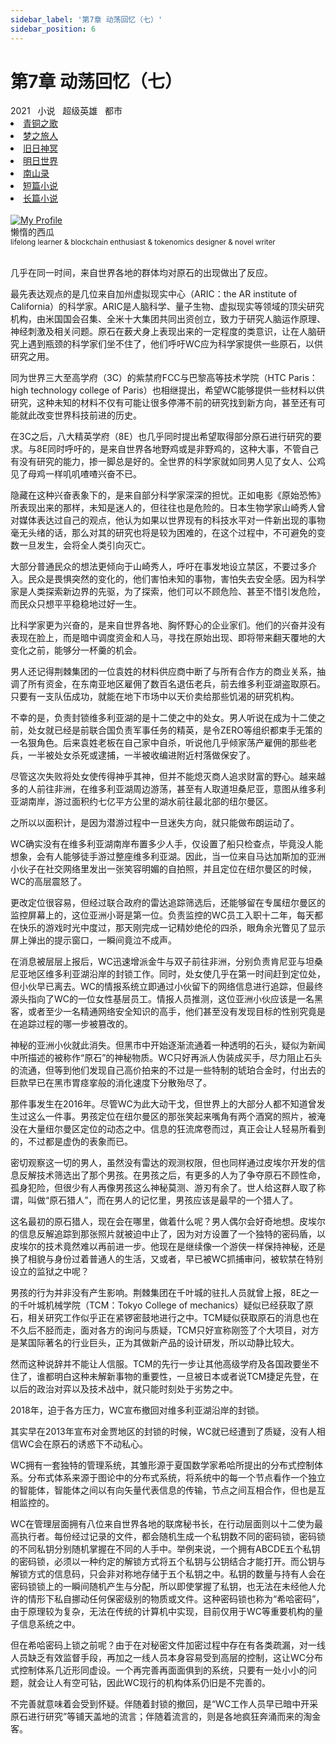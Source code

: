 ```yaml
---
sidebar_label: '第7章 动荡回忆（七）'
sidebar_position: 6
---
```


# 第7章 动荡回忆（七）

<nav class="navbar">
  <div class="navbar__inner">
    <div class="navbar__items">
      <span class="badge badge--info">2021</span>&nbsp;&nbsp;
      <span class="badge badge--primary">小说</span>&nbsp;&nbsp;
      <span class="badge badge--secondary">超级英雄</span>&nbsp;&nbsp;
      <span class="badge badge--secondary">都市</span>
    </div>
    <div class="navbar__items navbar__items--right">
      <li class="pills__item"><a href="/docs/Collection/song_of_ancient">青铜之歌</a></li>
      <li class="pills__item"><a href="/docs/Collection/dream_passenger">梦之旅人</a></li>
      <li class="pills__item"><a href="/docs/Collection/elder_gods">旧日神冥</a></li>
      <li class="pills__item"><a href="/docs/Collection/after_century">明日世界</a></li>
      <li class="pills__item"><a href="/docs/Collection/seeking_for_garden">南山录</a></li>
      <li class="pills__item"><a href="/docs/Collection/short_story">短篇小说</a></li>
      <li class="pills__item pills__item--active"><a href="/docs/Collection/soaga_series">长篇小说</a></li>
    </div>
  </div>
</nav><br />

<div class="avatar">
  <a
    class="avatar__photo-link avatar__photo avatar__photo--lg"
    href="https://twitter.com/jokenomicser">
    <img
      alt="My Profile"
      src="https://avatars.githubusercontent.com/u/47141170" />
  </a>
  <div class="avatar__intro">
    <div class="avatar__name">懒惰的西瓜</div>
    <small class="avatar__subtitle">
      lifelong learner & blockchain enthusiast & tokenomics designer & novel writer
    </small>
  </div>
</div><br />

几乎在同一时间，来自世界各地的群体均对原石的出现做出了反应。

最先表达观点的是几位来自加州虚拟现实中心（ARIC：the AR institute of California）的科学家。ARIC是人脑科学、量子生物、虚拟现实等领域的顶尖研究机构，由米国国会召集、全米十大集团共同出资创立，致力于研究人脑运作原理、神经刺激及相关问题。原石在薮犬身上表现出来的一定程度的类意识，让在人脑研究上遇到瓶颈的科学家们坐不住了，他们呼吁WC应为科学家提供一些原石，以供研究之用。

同为世界三大至高学府（3C）的紫禁府FCC与巴黎高等技术学院（HTC Paris：high technology college of Paris）也相继提出，希望WC能够提供一些材料以供研究，这种未知的材料不仅有可能让很多停滞不前的研究找到新方向，甚至还有可能就此改变世界科技前进的历史。

在3C之后，八大精英学府（8E）也几乎同时提出希望取得部分原石进行研究的要求。与8E同时呼吁的，是来自世界各地野鸡或是非野鸡的，这种大事，不管自己有没有研究的能力，掺一脚总是好的。全世界的科学家就如同男人见了女人、公鸡见了母鸡一样叽叽喳喳兴奋不已。

隐藏在这种兴奋表象下的，是来自部分科学家深深的担忧。正如电影《原始恐怖》所表现出来的那样，未知是迷人的，但往往也是危险的。日本生物学家山崎秀人曾对媒体表达过自己的观点，他认为如果以世界现有的科技水平对一件新出现的事物毫无头绪的话，那么对其的研究也将是较为困难的，在这个过程中，不可避免的变数一旦发生，会将全人类引向灭亡。

大部分普通民众的想法更倾向于山崎秀人，呼吁在事发地设立禁区，不要过多介入。民众是畏惧突然的变化的，他们害怕未知的事物，害怕失去安全感。因为科学家是人类探索新边界的先驱，为了探索，他们可以不顾危险、甚至不惜引发危险，而民众只想平平稳稳地过好一生。

比科学家更为兴奋的，是来自世界各地、胸怀野心的企业家们。他们的兴奋并没有表现在脸上，而是暗中调度资金和人马，寻找在原始出现、即将带来翻天覆地的大变化之前，能够分一杯羹的机会。

男人还记得荆棘集团的一位袁姓的材料供应商中断了与所有合作方的商业关系，抽调了所有资金，在东南亚地区雇佣了数百名退伍老兵，前去维多利亚湖盗取原石。只要有一支队伍成功，就能在地下市场中以天价卖给那些饥渴的研究机构。

不幸的是，负责封锁维多利亚湖的是十二使之中的处女。男人听说在成为十二使之前，处女就已经是前联合国负责军事任务的精英，是令ZERO等组织都束手无策的一名狠角色。后来袁姓老板在自己家中自杀，听说他几乎倾家荡产雇佣的那些老兵，一半被处女杀死或逮捕，一半被收编进附近村落做保安了。

尽管这次失败将处女使传得神乎其神，但并不能熄灭商人追求财富的野心。越来越多的人前往非洲，在维多利亚湖周边游荡，甚至有人取道坦桑尼亚，意图从维多利亚湖南岸，游过面积约七亿平方公里的湖水前往最北部的纽尔曼区。

之所以以面积计，是因为潜游过程中一旦迷失方向，就只能做布朗运动了。

WC确实没有在维多利亚湖南岸布置多少人手，仅设置了船只检查点，毕竟没人能想象，会有人能够徒手游过整座维多利亚湖。因此，当一位来自马达加斯加的亚洲小伙子在社交网络里发出一张笑容明媚的自拍照，并且定位在纽尔曼区的时候，WC的高层震怒了。

更改定位很容易，但经过联合政府的雷达追踪筛选后，还能够留在专属纽尔曼区的监控屏幕上的，这位亚洲小哥是第一位。负责监控的WC员工入职十二年，每天都在快乐的游戏时光中度过，那天刚完成一记精妙绝伦的四杀，眼角余光瞥见了显示屏上弹出的提示窗口，一瞬间竟泣不成声。

在消息被层层上报后，WC迅速增派金牛与双子前往非洲，分别负责肯尼亚与坦桑尼亚地区维多利亚湖沿岸的封锁工作。同时，处女使几乎在第一时间赶到定位处，但小伙早已离去。WC的情报系统立即通过小伙留下的网络信息进行追踪，但最终源头指向了WC的一位女性基层员工。情报人员推测，这位亚洲小伙应该是一名黑客，或者至少一名精通网络安全知识的高手，他们甚至没有发现目标的性别究竟是在追踪过程的哪一步被篡改的。

神秘的亚洲小伙就此消失。但黑市中开始逐渐流通着一种透明的石头，疑似为新闻中所描述的被称作“原石”的神秘物质。WC只好再派人伪装成买手，尽力阻止石头的流通，但等到他们发现自己高价拍来的不过是一些特制的琥珀合金时，付出去的巨款早已在黑市胃痉挛般的消化速度下分散殆尽了。

那件事发生在2016年。尽管WC为此大动干戈，但世界上的大部分人都不知道曾发生过这么一件事。男孩定位在纽尔曼区的那张笑起来嘴角有两个酒窝的照片，被淹没在大量纽尔曼区定位的动态之中。信息的狂流席卷而过，真正会让人轻易所看到的，不过都是虚伪的表象而已。

密切观察这一切的男人，虽然没有雷达的观测权限，但也同样通过皮埃尔开发的信息反解技术筛选出了那个男孩。在男孩之后，有更多的人为了争夺原石不顾性命，孤身犯险，但很少有人再像男孩这么神秘莫测、游刃有余了。世人给这群人取了称谓，叫做“原石猎人”，而在男人的记忆里，男孩应该是最早的一个猎人了。

这名最初的原石猎人，现在会在哪里，做着什么呢？男人偶尔会好奇地想。皮埃尔的信息反解追踪到那张照片就被迫中止了，因为对方设置了一个独特的密码盾，以皮埃尔的技术竟然难以再前进一步。他现在是继续像一个游侠一样保持神秘，还是换了相貌与身份过着普通人的生活，又或者，早已被WC抓捕审问，被软禁在特别设立的监狱之中呢？ 

男孩的行为并非没有产生影响。荆棘集团在千叶城的驻扎人员就曾上报，8E之一的千叶城机械学院（TCM：Tokyo College of mechanics）疑似已经获取了原石，相关研究工作似乎正在紧锣密鼓地进行之中。TCM疑似获取原石的消息也在不久后不胫而走，面对各方的询问与质疑，TCM只好宣称刚签了个大项目，对方是某国际著名的行业巨头，正为其做新产品的设计研发，所以动静比较大。

然而这种说辞并不能让人信服。TCM的先行一步让其他高级学府及各国政要坐不住了，谁都明白这种未解新事物的重要性，一旦被日本或者说TCM捷足先登，在以后的政治对弈以及技术战中，就只能时刻处于劣势之中。

2018年，迫于各方压力，WC宣布撤回对维多利亚湖沿岸的封锁。

其实早在2013年宣布对金贾地区的封锁的时候，WC就已经遭到了质疑，没有人相信WC会在原石的诱惑下不动私心。

WC拥有一套独特的管理系统，其雏形源于夏国数学家希哈所提出的分布式控制体系。分布式体系来源于图论中的分布式系统，将系统中的每一个节点看作一个独立的智能体，智能体之间以有向矢量代表信息的传输，节点之间互相合作，但也是互相监控的。

WC在管理层面拥有八位来自世界各地的联席秘书长，在行动层面则以十二使为最高执行者。每份经过记录的文件，都会随机生成一个私钥数不同的密码锁，密码锁的不同私钥分别随机掌握在不同的人手中。举例来说，一个拥有ABCDE五个私钥的密码锁，必须以一种约定的解锁方式将五个私钥与公钥结合才能打开。而公钥与解锁方式的信息码，只会非对称地存储于五个私钥之中。私钥的数量与持有人会在密码锁锁上的一瞬间随机产生与分配，所以即使掌握了私钥，也无法在未经他人允许的情形下私自挪动任何保密级别的物质或文件。这种密码锁也称为“希哈密码”，由于原理较为复杂，无法在传统的计算机中实现，目前仅用于WC等重要机构的量子信息系统之中。

但在希哈密码上锁之前呢？由于在对秘密文件加密过程中存在有各类疏漏，对一线人员缺乏有效监督手段，再加之一线人员本身容易受到高层的控制，这让WC分布式控制体系几近形同虚设。一个再完善再面面俱到的系统，只要有一处小小的问题，就会让人有空可钻，因此WC现行的机构体系仍旧是不完善的。

不完善就意味着会受到怀疑。伴随着封锁的撤回，是“WC工作人员早已暗中开采原石进行研究”等铺天盖地的流言；伴随着流言的，则是各地疯狂奔涌而来的淘金客。
